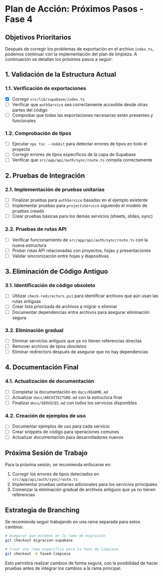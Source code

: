 # Plan de Acción: Próximos Pasos - Fase 4

## Objetivos Prioritarios

Después de corregir los problemas de exportación en el archivo `index.ts`, podemos continuar con la implementación del plan de limpieza. A continuación se detallan los próximos pasos a seguir:

## 1. Validación de la Estructura Actual

### 1.1. Verificación de exportaciones
- [x] Corregir `src/lib/supabase/index.ts`
- [ ] Verificar que `authService` sea correctamente accesible desde otras partes del código
- [ ] Comprobar que todas las exportaciones necesarias estén presentes y funcionales

### 1.2. Comprobación de tipos
- [ ] Ejecutar `npx tsc --noEmit` para detectar errores de tipos en todo el proyecto
- [ ] Corregir errores de tipos específicos de la capa de Supabase
- [ ] Verificar que `src/app/api/auth/sync/route.ts` compila correctamente

## 2. Pruebas de Integración

### 2.1. Implementación de pruebas unitarias
- [ ] Finalizar pruebas para `authService` basadas en el ejemplo existente
- [ ] Implementar pruebas para `projectsService` siguiendo el modelo de pruebas creado
- [ ] Crear pruebas básicas para los demás servicios (sheets, slides, sync)

### 2.2. Pruebas de rutas API
- [ ] Verificar funcionamiento de `src/app/api/auth/sync/route.ts` con la nueva estructura
- [ ] Probar rutas API relacionadas con proyectos, hojas y presentaciones
- [ ] Validar sincronización entre hojas y diapositivas

## 3. Eliminación de Código Antiguo

### 3.1. Identificación de código obsoleto
- [ ] Utilizar `check-redirectors.ps1` para identificar archivos que aún usan las rutas antiguas
- [ ] Crear lista priorizada de archivos a migrar o eliminar
- [ ] Documentar dependencias entre archivos para asegurar eliminación segura

### 3.2. Eliminación gradual
- [ ] Eliminar servicios antiguos que ya no tienen referencias directas
- [ ] Remover archivos de tipos obsoletos
- [ ] Eliminar redirectors después de asegurar que no hay dependencias

## 4. Documentación Final

### 4.1. Actualización de documentación
- [ ] Completar la documentación en `docs/README.md`
- [ ] Actualizar `docs/ARCHITECTURE.md` con la estructura final
- [ ] Finalizar `docs/SERVICES.md` con todos los servicios disponibles

### 4.2. Creación de ejemplos de uso
- [ ] Documentar ejemplos de uso para cada servicio
- [ ] Crear snippets de código para operaciones comunes
- [ ] Actualizar documentación para desarrolladores nuevos

## Próxima Sesión de Trabajo

Para la próxima sesión, se recomienda enfocarse en:

1. Corregir los errores de tipos detectados en `src/app/api/auth/sync/route.ts`
2. Implementar pruebas unitarias adicionales para los servicios principales
3. Comenzar la eliminación gradual de archivos antiguos que ya no tienen referencias

## Estrategia de Branching

Se recomienda seguir trabajando en una rama separada para estos cambios:

```bash
# Asegurar que estamos en la rama de migración
git checkout migracion-supabase

# Crear una rama específica para la fase de limpieza
git checkout -b fase4-limpieza
```

Esto permitirá realizar cambios de forma segura, con la posibilidad de hacer pruebas antes de integrar los cambios a la rama principal. 